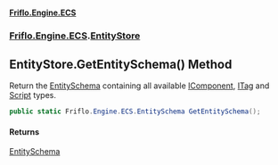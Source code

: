 #### [Friflo.Engine.ECS](index.md#'index')
### [Friflo.Engine.ECS](Friflo.Engine.ECS.md#'Friflo.Engine.ECS').[EntityStore](EntityStore.md#'Friflo.Engine.ECS.EntityStore')

## EntityStore.GetEntitySchema() Method

Return the [EntitySchema](EntitySchema.md#'Friflo.Engine.ECS.EntitySchema') containing all available
[IComponent](IComponent.md#'Friflo.Engine.ECS.IComponent'), [ITag](ITag.md#'Friflo.Engine.ECS.ITag') and [Script](Script.md#'Friflo.Engine.ECS.Script') types.

```csharp
public static Friflo.Engine.ECS.EntitySchema GetEntitySchema();
```

#### Returns
[EntitySchema](EntitySchema.md#'Friflo.Engine.ECS.EntitySchema')